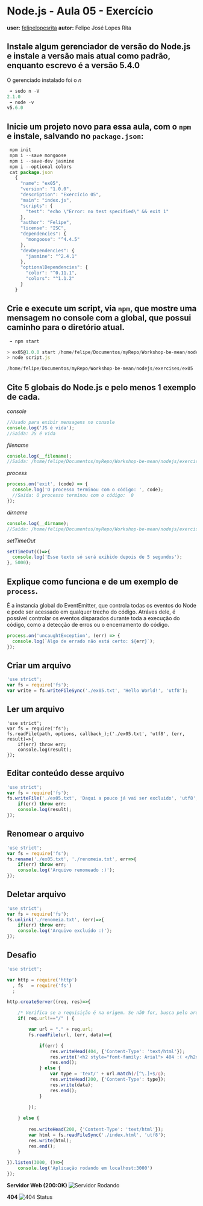 # Node.js - Aula 05 - Exercício
**user:** [felipelopesrita](https://github.com/felipelopesrita)
**autor:** Felipe José Lopes Rita


## Instale algum gerenciador de versão do Node.js e instale a versão mais atual como padrão, enquanto escrevo é a versão 5.4.0
O gerenciado instalado foi o *n*
```js
 ➡ sudo n -V
2.1.0
 ➡ node -v
v5.6.0
```

## Inicie um projeto novo para essa aula, com o `npm` e instale, salvando no `package.json`:
```js
 npm init
 npm i --save mongoose
 npm i --save-dev jasmine
 npm i --optional colors
 cat package.json 
   {
     "name": "ex05",
     "version": "1.0.0",
     "description": "Exercício 05",
     "main": "index.js",
     "scripts": {
       "test": "echo \"Error: no test specified\" && exit 1"
     },
     "author": "Felipe",
     "license": "ISC",
     "dependencies": {
       "mongoose": "^4.4.5"
     },
     "devDependencies": {
       "jasmine": "^2.4.1"
     },
     "optionalDependencies": {
       "color": "^0.11.1",
       "colors": "^1.1.2"
     }
   }
```

## Crie e execute um script, via `npm`, que mostre uma mensagem no console com a global, que possui caminho para o diretório atual.
```js
 ➡ npm start

> ex05@1.0.0 start /home/felipe/Documentos/myRepo/Workshop-be-mean/nodejs/exercises/ex05
> node script.js

/home/felipe/Documentos/myRepo/Workshop-be-mean/nodejs/exercises/ex05
```

## Cite 5 globais do Node.js e pelo menos 1 exemplo de cada.
*console*
```js
//Usado para exibir mensagens no console
console.log('JS é vida');
//Saída: JS é vida
```
*filename*
```js
console.log(__filename);
//Saída: /home/felipe/Documentos/myRepo/Workshop-be-mean/nodejs/exercises/ex05/script.js
```
*process*
```js
process.on('exit', (code) => {
  console.log('O processo terminou com o código: ', code);
  //Saída: O processo terminou com o código:  0
});
```
*dirname*
```js
console.log(__dirname);
//Saída: /home/felipe/Documentos/myRepo/Workshop-be-mean/nodejs/exercises/ex05
```
*setTimeOut*
```js
setTimeOut(()=>{
  console.log('Esse texto só será exibido depois de 5 segundos');
}, 5000);
```

## Explique como funciona e de um exemplo de `process`.
É a instancia global do EventEmitter, que controla todas os eventos do Node e pode ser acessado em qualquer trecho do código. Atráves dele, é possível controlar os eventos disparados durante toda a execução do código, como a detecção de erros ou o encerramento do código.
```js
process.on('uncaughtException', (err) => {
  console.log(`Algo de errado não está certo: ${err}`);
});
```

## Criar um arquivo
```js
'use strict';
var fs = require('fs');
var write = fs.writeFileSync('./ex05.txt', 'Hello World!', 'utf8');
```

## Ler um arquivo
```
'use strict';
var fs = require('fs');
fs.readFile(path, options, callback_);('./ex05.txt', 'utf8', (err, result)=>{
	if(err) throw err;
	console.log(result);
});
```

## Editar conteúdo desse arquivo
```js
'use strict';
var fs = require('fs');
fs.writeFile('./ex05.txt', 'Daqui a pouco já vai ser excluido', 'utf8', (err, result)=>{
	if(err) throw err;
	console.log(result);
});
```

## Renomear o arquivo
```js
'use strict';
var fs = require('fs');
fs.rename('./ex05.txt', './renomeia.txt', err=>{
	if(err) throw err;
	console.log('Arquivo renomeado :)');
});
```

## Deletar arquivo
```js
'use strict';
var fs = require('fs');
fs.unlink('./renomeia.txt', (err)=>{
	if(err) throw err;
	console.log('Arquivo excluído :)');
});
```

## Desafio
```js
'use strict';

var http = require('http')
  , fs   = require('fs')
  ;

http.createServer((req, res)=>{

	/* Verifica se a requisição é na origem. Se nã0 for, busca pelo arquivo */
	if( req.url!=="/" ) {

		var url = "." + req.url; 
		fs.readFile(url, (err, data)=>{

			if(err) {
				res.writeHead(404, {'Content-Type': 'text/html'});
				res.write('<h2 style="font-family: Arial"> 404 :( </h2>');
				res.end();
			} else {
				var type = 'text/' + url.match(/[^\.]+$/g);
				res.writeHead(200, {'Content-Type': type});
				res.write(data);
				res.end();
			}

		});
	
	} else {
		
		res.writeHead(200, {'Content-Type': 'text/html'});
		var html = fs.readFileSync('./index.html', 'utf8');
		res.write(html);
		res.end();
	}

}).listen(3000, ()=>{
	console.log('Aplicação rodando em localhost:3000')
});
```

**Servidor Web (200:OK)**
![Servidor Rodando](http://i.imgur.com/N1UQCiP.png)

**404**
![404 Status](http://i.imgur.com/sg0oeEg.png)